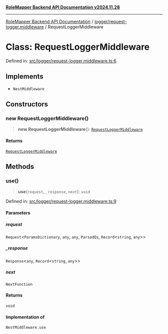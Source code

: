 [**RoleMapper Backend API Documentation v2024.11.28**](../../../README.md)

***

[RoleMapper Backend API Documentation](../../../modules.md) / [logger/request-logger.middleware](../README.md) / RequestLoggerMiddleware

# Class: RequestLoggerMiddleware

Defined in: [src/logger/request-logger.middleware.ts:6](https://github.com/FlowCraft-AG/RoleMapper/blob/06e4dcac36a95931bf2da64d0f18219d502c1d38/backend/src/logger/request-logger.middleware.ts#L6)

## Implements

- `NestMiddleware`

## Constructors

### new RequestLoggerMiddleware()

> **new RequestLoggerMiddleware**(): [`RequestLoggerMiddleware`](RequestLoggerMiddleware.md)

#### Returns

[`RequestLoggerMiddleware`](RequestLoggerMiddleware.md)

## Methods

### use()

> **use**(`request`, `_response`, `next`): `void`

Defined in: [src/logger/request-logger.middleware.ts:9](https://github.com/FlowCraft-AG/RoleMapper/blob/06e4dcac36a95931bf2da64d0f18219d502c1d38/backend/src/logger/request-logger.middleware.ts#L9)

#### Parameters

##### request

`Request`\<`ParamsDictionary`, `any`, `any`, `ParsedQs`, `Record`\<`string`, `any`\>\>

##### \_response

`Response`\<`any`, `Record`\<`string`, `any`\>\>

##### next

`NextFunction`

#### Returns

`void`

#### Implementation of

`NestMiddleware.use`
